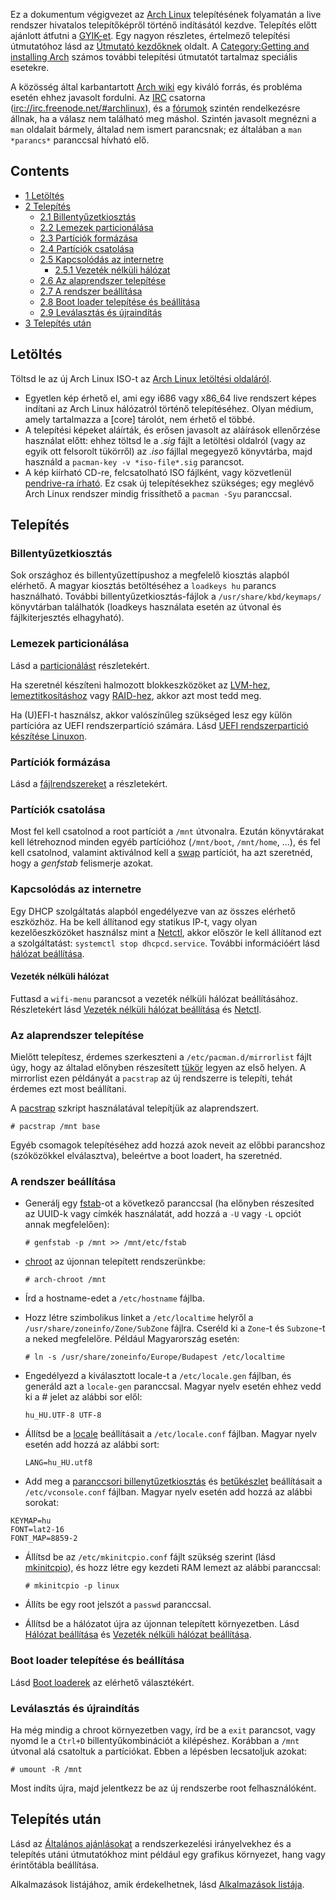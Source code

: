 Ez a dokumentum végigvezet az [Arch Linux](/index.php/Arch_Linux_(Magyar) "Arch Linux (Magyar)") telepítésének folyamatán a live rendszer hivatalos telepítőképről történő indításától kezdve. Telepítés előtt ajánlott átfutni a [GYIK-et](/index.php/FAQ "FAQ"). Egy nagyon részletes, értelmező telepítési útmutatóhoz lásd az [Útmutató kezdőknek](/index.php/Beginners%27_guide_(Magyar) "Beginners' guide (Magyar)") oldalt. A [Category:Getting and installing Arch](/index.php/Category:Getting_and_installing_Arch "Category:Getting and installing Arch") számos további telepítési útmutatót tartalmaz speciális esetekre.

A közösség által karbantartott [Arch wiki](/index.php/Main_page "Main page") egy kiváló forrás, és probléma esetén ehhez javasolt fordulni. Az [IRC](https://en.wikipedia.org/wiki/IRC "wikipedia:IRC") csatorna ([irc://irc.freenode.net/#archlinux](irc://irc.freenode.net/#archlinux)), és a [fórumok](https://bbs.archlinux.org/) szintén rendelkezésre állnak, ha a válasz nem található meg máshol. Szintén javasolt megnézni a `man` oldalait bármely, általad nem ismert parancsnak; ez általában a `man *parancs*` paranccsal hívható elő.

## Contents

*   [1 Letöltés](#Let.C3.B6lt.C3.A9s)
*   [2 Telepítés](#Telep.C3.ADt.C3.A9s)
    *   [2.1 Billentyűzetkiosztás](#Billenty.C5.B1zetkioszt.C3.A1s)
    *   [2.2 Lemezek particionálása](#Lemezek_particion.C3.A1l.C3.A1sa)
    *   [2.3 Partíciók formázása](#Part.C3.ADci.C3.B3k_form.C3.A1z.C3.A1sa)
    *   [2.4 Partíciók csatolása](#Part.C3.ADci.C3.B3k_csatol.C3.A1sa)
    *   [2.5 Kapcsolódás az internetre](#Kapcsol.C3.B3d.C3.A1s_az_internetre)
        *   [2.5.1 Vezeték nélküli hálózat](#Vezet.C3.A9k_n.C3.A9lk.C3.BCli_h.C3.A1l.C3.B3zat)
    *   [2.6 Az alaprendszer telepítése](#Az_alaprendszer_telep.C3.ADt.C3.A9se)
    *   [2.7 A rendszer beállítása](#A_rendszer_be.C3.A1ll.C3.ADt.C3.A1sa)
    *   [2.8 Boot loader telepítése és beállítása](#Boot_loader_telep.C3.ADt.C3.A9se_.C3.A9s_be.C3.A1ll.C3.ADt.C3.A1sa)
    *   [2.9 Leválasztás és újraindítás](#Lev.C3.A1laszt.C3.A1s_.C3.A9s_.C3.BAjraind.C3.ADt.C3.A1s)
*   [3 Telepítés után](#Telep.C3.ADt.C3.A9s_ut.C3.A1n)

## Letöltés

Töltsd le az új Arch Linux ISO-t az [Arch Linux letöltési oldaláról](https://www.archlinux.org/download/).

*   Egyetlen kép érhető el, ami egy i686 vagy x86_64 live rendszert képes indítani az Arch Linux hálózatról történő telepítéséhez. Olyan médium, amely tartalmazza a [core] tárolót, nem érhető el többé.
*   A telepítési képeket aláírták, és erősen javasolt az aláírások ellenőrzése használat előtt: ehhez töltsd le a *.sig* fájlt a letöltési oldalról (vagy az egyik ott felsorolt tükörről) az *.iso* fájllal megegyező könyvtárba, majd használd a `pacman-key -v *iso-file*.sig` parancsot.
*   A kép kiírható CD-re, felcsatolható ISO fájlként, vagy közvetlenül [pendrive-ra írható](/index.php/USB_Installation_Media "USB Installation Media"). Ez csak új telepítésekhez szükséges; egy meglévő Arch Linux rendszer mindig frissíthető a `pacman -Syu` paranccsal.

## Telepítés

### Billentyűzetkiosztás

Sok országhoz és billentyűzettípushoz a megfelelő kiosztás alapból elérhető. A magyar kiosztás betöltéséhez a `loadkeys hu` parancs használható. További billentyűzetkiosztás-fájlok a `/usr/share/kbd/keymaps/` könyvtárban találhatók (loadkeys használata esetén az útvonal és fájlkiterjesztés elhagyható).

### Lemezek particionálása

Lásd a [particionálást](/index.php/Partitioning "Partitioning") részletekért.

Ha szeretnél készíteni halmozott blokkeszközöket az [LVM-hez](/index.php/LVM "LVM"), [lemeztitkosításhoz](/index.php/Disk_encryption "Disk encryption") vagy [RAID-hez](/index.php/RAID "RAID"), akkor azt most tedd meg.

Ha (U)EFI-t használsz, akkor valószínűleg szükséged lesz egy külön partícióra az UEFI rendszerpartíció számára. Lásd [UEFI rendszerpartició készítése Linuxon](/index.php/Unified_Extensible_Firmware_Interface#EFI_System_Partition "Unified Extensible Firmware Interface").

### Partíciók formázása

Lásd a [fájlrendszereket](/index.php/File_systems#Step_2:_create_the_new_file_system "File systems") a részletekért.

### Partíciók csatolása

Most fel kell csatolnod a root partíciót a `/mnt` útvonalra. Ezután könyvtárakat kell létrehoznod minden egyéb partícióhoz (`/mnt/boot`, `/mnt/home`, ...), és fel kell csatolnod, valamint aktiválnod kell a [swap](/index.php/Swap "Swap") partíciót, ha azt szeretnéd, hogy a *genfstab* felismerje azokat.

### Kapcsolódás az internetre

Egy DHCP szolgáltatás alapból engedélyezve van az összes elérhető eszközhöz. Ha be kell állítanod egy statikus IP-t, vagy olyan kezelőeszközöket használsz mint a [Netctl](/index.php/Netctl "Netctl"), akkor először le kell állítanod ezt a szolgáltatást: `systemctl stop dhcpcd.service`. További információért lásd [hálózat beállítása](/index.php/Configuring_network "Configuring network").

#### Vezeték nélküli hálózat

Futtasd a `wifi-menu` parancsot a vezeték nélküli hálózat beállításához. Részletekért lásd [Vezeték nélküli hálózat beállítása](/index.php/Wireless_Setup "Wireless Setup") és [Netctl](/index.php/Netctl "Netctl").

### Az alaprendszer telepítése

Mielőtt telepítesz, érdemes szerkeszteni a `/etc/pacman.d/mirrorlist` fájlt úgy, hogy az általad előnyben részesített [tükör](/index.php/Mirrors "Mirrors") legyen az első helyen. A mirrorlist ezen példányát a `pacstrap` az új rendszerre is telepíti, tehát érdemes ezt most beállítani.

A [pacstrap](https://projects.archlinux.org/arch-install-scripts.git/tree/pacstrap.in) szkript használatával telepítjük az alaprendszert.

```
# pacstrap /mnt base

```

Egyéb csomagok telepítéséhez add hozzá azok neveit az előbbi parancshoz (szóközökkel elválasztva), beleértve a boot loadert, ha szeretnéd.

### A rendszer beállítása

*   Generálj egy [fstab](/index.php/Fstab "Fstab")-ot a következő paranccsal (ha előnyben részesíted az UUID-k vagy címkék használatát, add hozzá a `-U` vagy `-L` opciót annak megfelelően):

	 `# genfstab -p /mnt >> /mnt/etc/fstab` 

*   [chroot](/index.php/Chroot "Chroot") az újonnan telepített rendszerünkbe:

	 `# arch-chroot /mnt` 

*   Írd a hostname-edet a `/etc/hostname` fájlba.

*   Hozz létre szimbolikus linket a `/etc/localtime` helyről a `/usr/share/zoneinfo/Zone/SubZone` fájlra. Cseréld ki a `Zone`-t és `Subzone`-t a neked megfelelőre. Például Magyarország esetén:

	 `# ln -s /usr/share/zoneinfo/Europe/Budapest /etc/localtime` 

*   Engedélyezd a kiválasztott locale-t a `/etc/locale.gen` fájlban, és generáld azt a `locale-gen` paranccsal. Magyar nyelv esetén ehhez vedd ki a # jelet az alábbi sor elől:

	 `hu_HU.UTF-8 UTF-8` 

*   Állítsd be a [locale](/index.php/Locale#Setting_the_system_locale "Locale") beállításait a `/etc/locale.conf` fájlban. Magyar nyelv esetén add hozzá az alábbi sort:

	 `LANG=hu_HU.utf8` 

*   Add meg a [paranccsori billenytűzetkiosztás](/index.php/KEYMAP "KEYMAP") és [betűkészlet](/index.php/Fonts#Console_fonts "Fonts") beállításait a `/etc/vconsole.conf` fájlban. Magyar nyelv esetén add hozzá az alábbi sorokat:

```
KEYMAP=hu
FONT=lat2-16
FONT_MAP=8859-2
```

*   Állítsd be az `/etc/mkinitcpio.conf` fájlt szükség szerint (lásd [mkinitcpio](/index.php/Mkinitcpio "Mkinitcpio")), és hozz létre egy kezdeti RAM lemezt az alábbi paranccsal:

	 `# mkinitcpio -p linux` 

*   Állíts be egy root jelszót a `passwd` paranccsal.
*   Állítsd be a hálózatot újra az újonnan telepített környezetben. Lásd [Hálózat beállítása](/index.php/Network_configuration "Network configuration") és [Vezeték nélküli hálózat beállítása](/index.php/Wireless_Setup "Wireless Setup").

### Boot loader telepítése és beállítása

Lásd [Boot loaderek](/index.php/Boot_loaders "Boot loaders") az elérhető választékért.

### Leválasztás és újraindítás

Ha még mindig a chroot környezetben vagy, írd be a `exit` parancsot, vagy nyomd le a `Ctrl+D` billentyűkombinációt a kilépéshez. Korábban a `/mnt` útvonal alá csatoltuk a partíciókat. Ebben a lépésben lecsatoljuk azokat:

```
# umount -R /mnt

```

Most indíts újra, majd jelentkezz be az új rendszerbe root felhasználóként.

## Telepítés után

Lásd az [Általános ajánlásokat](/index.php/General_recommendations "General recommendations") a rendszerkezelési irányelvekhez és a telepítés utáni útmutatókhoz mint például egy grafikus környezet, hang vagy érintőtábla beállítása.

Alkalmazások listájához, amik érdekelhetnek, lásd [Alkalmazások listája](/index.php/List_of_applications "List of applications").
